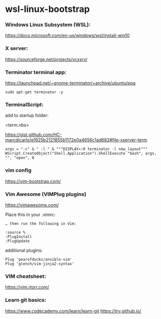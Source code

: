 # wsl-linux-bootstrap

### Windows Linux Subsystem (WSL):

https://docs.microsoft.com/en-us/windows/wsl/install-win10

### X server:

https://sourceforge.net/projects/vcxsrv/

### Terminator terminal app:

https://launchpad.net/~gnome-terminator/+archive/ubuntu/ppa

```sudo apt-get terminator -y```

### TerminalScript:
add to startup folder:

<term.vbs>

https://gist.github.com/HC-marcdicarlo/e1925b2121855b1172e0a4656c1ad682#file-xserver-term

```WScript.CreateObject("Shell.Application").ShellExecute "C:\Users\A058384\Documents\config.xlaunch"
args = "-c" & " -l " & """DISPLAY=:0 terminator -l new_layout"""
WScript.CreateObject("Shell.Application").ShellExecute "bash", args, "", "open", 0
```

### vim config
https://vim-bootstrap.com/

### Vim Awesome (VIMPlug plugins)

https://vimawesome.com/

Place this in your .vimrc:

```Plugin 'chase/vim-ansible-yaml'
… then run the following in Vim:

:source %
:PlugInstall
:PlugUpdate
```

additional plugins:

```
Plug 'pearofducks/ansible-vim'
Plug 'glench/vim-jinja2-syntax'
```

### VIM cheatsheet:
https://vim.rtorr.com/

### Learn git basics:
https://www.codecademy.com/learn/learn-git
https://try.github.io/
